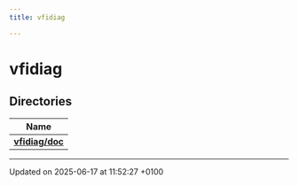```yaml
---
title: vfidiag

---
```


# vfidiag



## Directories

| Name           |
| -------------- |
| **[vfidiag/doc](dir_bc6a7dd903f03f6e718629545a1cc4b7.md#dir-vfidiag/doc)**  |






-------------------------------

Updated on 2025-06-17 at 11:52:27 +0100
